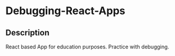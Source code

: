 # Debugging-React-Apps

## Description

React based App for education purposes. Practice with debugging.

